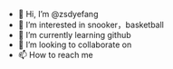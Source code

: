- 👋 Hi, I’m @zsdyefang 
- 👀 I’m interested in snooker，basketball
- 🌱 I’m currently learning github
- 💞️ I’m looking to collaborate on 
- 📫 How to reach me 

<!---
zsdyefang/zsdyefang is a ✨ special ✨ repository because its `README.md` (this file) appears on your GitHub profile.
You can click the Preview link to take a look at your changes.
--->
